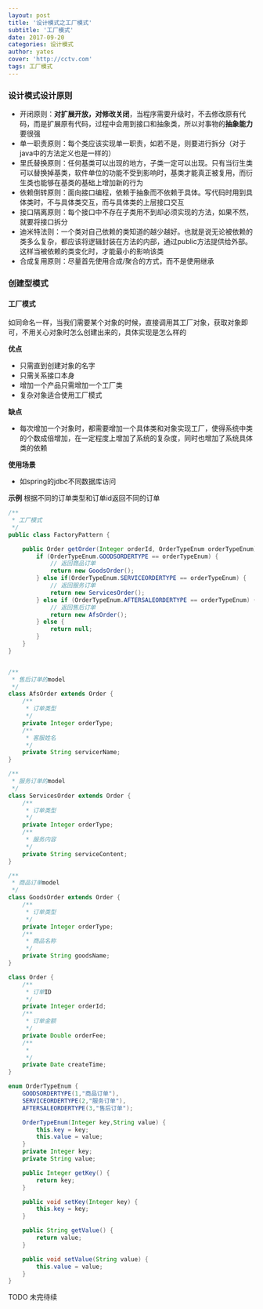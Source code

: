 ```yaml
---
layout: post
title: '设计模式之工厂模式'
subtitle: '工厂模式'
date: 2017-09-20
categories: 设计模式
author: yates
cover: 'http://cctv.com'
tags: 工厂模式
---
```


### 设计模式设计原则
- 开闭原则：**对扩展开放，对修改关闭**，当程序需要升级时，不去修改原有代码，而是扩展原有代码，过程中会用到接口和抽象类，所以对事物的**抽象能力**要很强
- 单一职责原则：每个类应该实现单一职责，如若不是，则要进行拆分（对于java中的方法定义也是一样的）
- 里氏替换原则：任何基类可以出现的地方，子类一定可以出现。只有当衍生类可以替换掉基类，软件单位的功能不受到影响时，基类才能真正被复用，而衍生类也能够在基类的基础上增加新的行为
- 依赖倒转原则：面向接口编程，依赖于抽象而不依赖于具体。写代码时用到具体类时，不与具体类交互，而与具体类的上层接口交互
- 接口隔离原则：每个接口中不存在子类用不到却必须实现的方法，如果不然，就要将接口拆分
- 迪米特法则：一个类对自己依赖的类知道的越少越好。也就是说无论被依赖的类多么复杂，都应该将逻辑封装在方法的内部，通过public方法提供给外部。这样当被依赖的类变化时，才能最小的影响该类
- 合成复用原则：尽量首先使用合成/聚合的方式，而不是使用继承

### 创建型模式
#### 工厂模式
如同命名一样，当我们需要某个对象的时候，直接调用其工厂对象，获取对象即可，不用关心对象时怎么创建出来的，具体实现是怎么样的

**优点**

- 只需直到创建对象的名字
- 只需关系接口本身
- 增加一个产品只需增加一个工厂类
- 复杂对象适合使用工厂模式

**缺点**

- 每次增加一个对象时，都需要增加一个具体类和对象实现工厂，使得系统中类的个数成倍增加，在一定程度上增加了系统的复杂度，同时也增加了系统具体类的依赖

**使用场景**

- 如spring的jdbc不同数据库访问

**示例**
根据不同的订单类型和订单id返回不同的订单
```java
/**
 * 工厂模式
 */
public class FactoryPattern {

    public Order getOrder(Integer orderId, OrderTypeEnum orderTypeEnum) {
        if (OrderTypeEnum.GOODSORDERTYPE == orderTypeEnum) {
            // 返回商品订单
            return new GoodsOrder();
        } else if(OrderTypeEnum.SERVICEORDERTYPE == orderTypeEnum) {
            // 返回服务订单
            return new ServicesOrder();
        } else if (OrderTypeEnum.AFTERSALEORDERTYPE == orderTypeEnum) {
            // 返回售后订单
            return new AfsOrder();
        } else {
            return null;
        }
    }
}


/**
 * 售后订单的model
 */
class AfsOrder extends Order {
    /**
     * 订单类型
     */
    private Integer orderType;
    /**
     * 客服姓名
     */
    private String servicerName;
}

/**
 * 服务订单的model
 */
class ServicesOrder extends Order {
    /**
     * 订单类型
     */
    private Integer orderType;
    /**
     * 服务内容
     */
    private String serviceContent;
}

/**
 * 商品订单model
 */
class GoodsOrder extends Order {
    /**
     * 订单类型
     */
    private Integer orderType;
    /**
     * 商品名称
     */
    private String goodsName;
}

class Order {
    /**
     * 订单ID
     */
    private Integer orderId;
    /**
     * 订单金额
     */
    private Double orderFee;
    /**
     *
     */
    private Date createTime;
}

enum OrderTypeEnum {
    GOODSORDERTYPE(1,"商品订单"),
    SERVICEORDERTYPE(2,"服务订单"),
    AFTERSALEORDERTYPE(3,"售后订单");

    OrderTypeEnum(Integer key,String value) {
        this.key = key;
        this.value = value;
    }
    private Integer key;
    private String value;

    public Integer getKey() {
        return key;
    }

    public void setKey(Integer key) {
        this.key = key;
    }

    public String getValue() {
        return value;
    }

    public void setValue(String value) {
        this.value = value;
    }
}
```


TODO 
未完待续